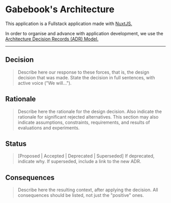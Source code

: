 # Gabebook's Architecture

This application is a Fullstack application made with [NuxtJS.](https://nuxt.com)

In order to organise and advance with application development, we use the [Architecture Decision Records (ADR) Model.](https://adr.github.io/)

---

## Decision

> Describe here our response to these forces, that is, the design decision that was made. State the decision in full sentences, with active voice ("We will...").

## Rationale

> Describe here the rationale for the design decision. Also indicate the rationale for significant rejected alternatives. This section may also indicate assumptions, constraints, requirements, and results of evaluations and experiments.

## Status

> [Proposed | Accepted | Deprecated | Superseded] If deprecated, indicate why. If superseded, include a link to the new ADR.

## Consequences

> Describe here the resulting context, after applying the decision. All consequences should be listed, not just the "positive" ones.
